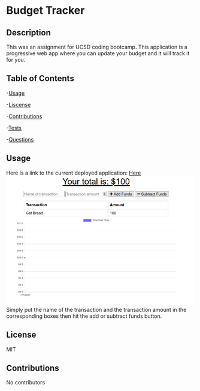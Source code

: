 #  Budget Tracker
## Description
This was an assignment for UCSD coding bootcamp. This application is a progressive web app where you can update your budget and it will track it for you.
  
## Table of Contents

-[Usage](#usage)

-[Liscense](#liscense)

-[Contributions](#contributions)

-[Tests](#tests)

-[Questions](#questions)

## Usage 
Here is a link to the current deployed application: [Here](https://sleepy-refuge-68012.herokuapp.com/)
![frontpage](./assets/mainscreen.png)
Simply put the name of the transaction and the transaction amount in the corresponding boxes then hit the add or subtract funds button.

## License 
MIT

## Contributions
 No contributors
